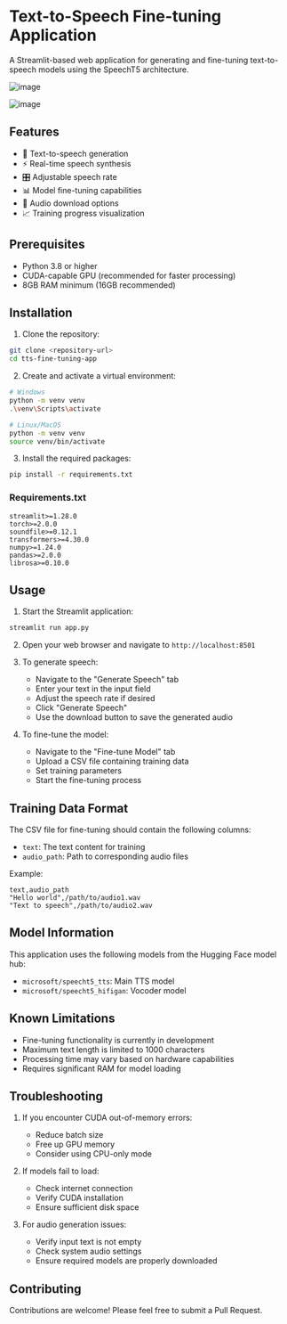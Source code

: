 # Text-to-Speech Fine-tuning Application

A Streamlit-based web application for generating and fine-tuning text-to-speech models using the SpeechT5 architecture.

![image](https://github.com/user-attachments/assets/5baed9e2-b030-4f10-87c9-be74f8290f88)

![image](https://github.com/user-attachments/assets/3802606a-5681-4126-a454-19fd9935b321)



## Features

- 🎤 Text-to-speech generation
- ⚡ Real-time speech synthesis
- 🎛️ Adjustable speech rate
- 📊 Model fine-tuning capabilities
- 💾 Audio download options
- 📈 Training progress visualization

## Prerequisites

- Python 3.8 or higher
- CUDA-capable GPU (recommended for faster processing)
- 8GB RAM minimum (16GB recommended)

## Installation

1. Clone the repository:
```bash
git clone <repository-url>
cd tts-fine-tuning-app
```

2. Create and activate a virtual environment:
```bash
# Windows
python -m venv venv
.\venv\Scripts\activate

# Linux/MacOS
python -m venv venv
source venv/bin/activate
```

3. Install the required packages:
```bash
pip install -r requirements.txt
```

### Requirements.txt
```
streamlit>=1.28.0
torch>=2.0.0
soundfile>=0.12.1
transformers>=4.30.0
numpy>=1.24.0
pandas>=2.0.0
librosa>=0.10.0
```

## Usage

1. Start the Streamlit application:
```bash
streamlit run app.py
```

2. Open your web browser and navigate to `http://localhost:8501`

3. To generate speech:
   - Navigate to the "Generate Speech" tab
   - Enter your text in the input field
   - Adjust the speech rate if desired
   - Click "Generate Speech"
   - Use the download button to save the generated audio

4. To fine-tune the model:
   - Navigate to the "Fine-tune Model" tab
   - Upload a CSV file containing training data
   - Set training parameters
   - Start the fine-tuning process

## Training Data Format

The CSV file for fine-tuning should contain the following columns:
- `text`: The text content for training
- `audio_path`: Path to corresponding audio files

Example:
```csv
text,audio_path
"Hello world",/path/to/audio1.wav
"Text to speech",/path/to/audio2.wav
```

## Model Information

This application uses the following models from the Hugging Face model hub:
- `microsoft/speecht5_tts`: Main TTS model
- `microsoft/speecht5_hifigan`: Vocoder model

## Known Limitations

- Fine-tuning functionality is currently in development
- Maximum text length is limited to 1000 characters
- Processing time may vary based on hardware capabilities
- Requires significant RAM for model loading

## Troubleshooting

1. If you encounter CUDA out-of-memory errors:
   - Reduce batch size
   - Free up GPU memory
   - Consider using CPU-only mode

2. If models fail to load:
   - Check internet connection
   - Verify CUDA installation
   - Ensure sufficient disk space

3. For audio generation issues:
   - Verify input text is not empty
   - Check system audio settings
   - Ensure required models are properly downloaded

## Contributing

Contributions are welcome! Please feel free to submit a Pull Request.

